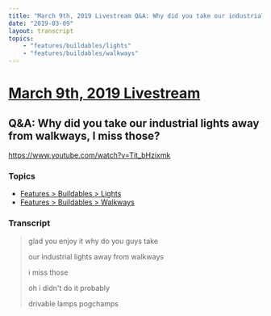 ```yaml
---
title: "March 9th, 2019 Livestream Q&A: Why did you take our industrial lights away from walkways, I miss those?"
date: "2019-03-09"
layout: transcript
topics:
    - "features/buildables/lights"
    - "features/buildables/walkways"
---
```

# [March 9th, 2019 Livestream](../2019-03-09.md)
## Q&A: Why did you take our industrial lights away from walkways, I miss those?
https://www.youtube.com/watch?v=Tit_bHzixmk

### Topics
* [Features > Buildables > Lights](../topics/features/buildables/lights.md)
* [Features > Buildables > Walkways](../topics/features/buildables/walkways.md)

### Transcript

> glad you enjoy it why do you guys take
>
> our industrial lights away from walkways
>
> i miss those
>
> oh i didn't do it probably
>
> drivable lamps pogchamps
